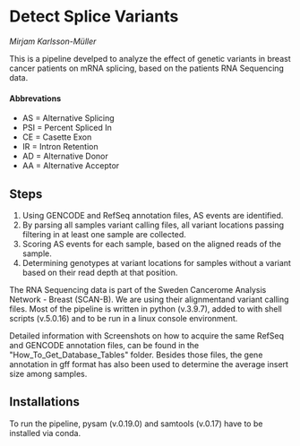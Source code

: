# Detect Splice Variants
*Mirjam Karlsson-Müller*

This is a pipeline develped to analyze the effect of genetic variants in breast cancer patients on mRNA splicing, based on the patients RNA Sequencing data.

#### Abbrevations
* AS = Alternative Splicing
* PSI = Percent Spliced In
* CE = Casette Exon
* IR = Intron Retention
* AD = Alternative Donor
* AA = Alternative Acceptor

## Steps

1. Using GENCODE and RefSeq annotation files, AS events are identified. 
2. By parsing all samples variant calling files, all variant locations passing filtering in at least one sample are collected.
3. Scoring AS events for each sample, based on the aligned reads of the sample.
4. Determining genotypes at variant locations for samples without a variant based on their read depth at that position.


The RNA Sequencing data is part of the Sweden Cancerome Analysis Network - Breast (SCAN-B). We are using their alignmentand variant calling files. Most of the pipeline is written in python (v.3.9.7), added to with shell scripts (v.5.0.16) and to be run in a linux console environment.

Detailed information with Screenshots on how to acquire the same RefSeq and GENCODE annotation files, can be found in the "How_To_Get_Database_Tables" folder. Besides those files, the gene annotation in gff format has also been used to determine the average insert size among samples.

## Installations

To run the pipeline, pysam (v.0.19.0) and samtools (v.0.17) have to be installed via conda. 


